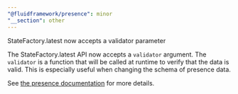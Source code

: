```yaml
---
"@fluidframework/presence": minor
"__section": other
---
```

StateFactory.latest now accepts a validator parameter

The StateFactory.latest API now accepts a `validator` argument. The `validator` is a function
that will be called at runtime to verify that the data is valid. This is especially useful when changing the schema of
presence data.

See [the presence documentation](https://fluidframework.com/docs/build/presence) for more details.
